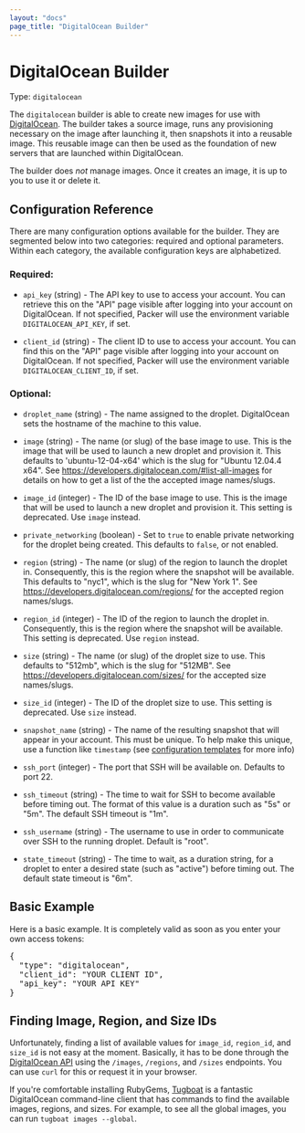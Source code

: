 ```yaml
---
layout: "docs"
page_title: "DigitalOcean Builder"
---
```


# DigitalOcean Builder

Type: `digitalocean`

The `digitalocean` builder is able to create new images for use with
[DigitalOcean](http://www.digitalocean.com). The builder takes a source
image, runs any provisioning necessary on the image after launching it,
then snapshots it into a reusable image. This reusable image can then be
used as the foundation of new servers that are launched within DigitalOcean.

The builder does _not_ manage images. Once it creates an image, it is up to
you to use it or delete it.

## Configuration Reference

There are many configuration options available for the builder. They are
segmented below into two categories: required and optional parameters. Within
each category, the available configuration keys are alphabetized.

### Required:

* `api_key` (string) - The API key to use to access your account. You can
  retrieve this on the "API" page visible after logging into your account
  on DigitalOcean.
  If not specified, Packer will use the environment variable
  `DIGITALOCEAN_API_KEY`, if set.

* `client_id` (string) - The client ID to use to access your account. You can
  find this on the "API" page visible after logging into your account on
  DigitalOcean.
  If not specified, Packer will use the environment variable
  `DIGITALOCEAN_CLIENT_ID`, if set.

### Optional:

* `droplet_name` (string) - The name assigned to the droplet. DigitalOcean
  sets the hostname of the machine to this value.

* `image` (string) - The name (or slug) of the base image to use. This is the
  image that will be used to launch a new droplet and provision it. This
  defaults to 'ubuntu-12-04-x64' which is the slug for "Ubuntu 12.04.4 x64".
  See https://developers.digitalocean.com/#list-all-images for details on how to get a list of the the accepted image names/slugs.

* `image_id` (integer) - The ID of the base image to use. This is the image that
  will be used to launch a new droplet and provision it.
  This setting is deprecated. Use `image` instead.

* `private_networking` (boolean) - Set to `true` to enable private networking
  for the droplet being created. This defaults to `false`, or not enabled.

* `region` (string) - The name (or slug) of the region to launch the droplet in.
  Consequently, this is the region where the snapshot will be available.
  This defaults to "nyc1", which is the slug for "New York 1".
  See https://developers.digitalocean.com/regions/ for the accepted region names/slugs.

* `region_id` (integer) - The ID of the region to launch the droplet in. Consequently,
  this is the region where the snapshot will be available.
  This setting is deprecated. Use `region` instead.

* `size` (string) - The name (or slug) of the droplet size to use.
  This defaults to "512mb", which is the slug for "512MB".
  See https://developers.digitalocean.com/sizes/ for the accepted size names/slugs.

* `size_id` (integer) - The ID of the droplet size to use.
  This setting is deprecated. Use `size` instead.

* `snapshot_name` (string) - The name of the resulting snapshot that will
  appear in your account. This must be unique.
  To help make this unique, use a function like `timestamp` (see
  [configuration templates](/docs/templates/configuration-templates.html) for more info)

* `ssh_port` (integer) - The port that SSH will be available on. Defaults to port
  22.

* `ssh_timeout` (string) - The time to wait for SSH to become available
  before timing out. The format of this value is a duration such as "5s"
  or "5m". The default SSH timeout is "1m".

* `ssh_username` (string) - The username to use in order to communicate
  over SSH to the running droplet. Default is "root".

* `state_timeout` (string) - The time to wait, as a duration string,
  for a droplet to enter a desired state (such as "active") before
  timing out. The default state timeout is "6m".

## Basic Example

Here is a basic example. It is completely valid as soon as you enter your
own access tokens:

<pre class="prettyprint">
{
  "type": "digitalocean",
  "client_id": "YOUR CLIENT ID",
  "api_key": "YOUR API KEY"
}
</pre>

## Finding Image, Region, and Size IDs

Unfortunately, finding a list of available values for `image_id`, `region_id`,
and `size_id` is not easy at the moment. Basically, it has to be done through
the [DigitalOcean API](https://www.digitalocean.com/api_access) using the
`/images`, `/regions`, and `/sizes` endpoints. You can use `curl` for this
or request it in your browser.

If you're comfortable installing RubyGems, [Tugboat](https://github.com/pearkes/tugboat)
is a fantastic DigitalOcean command-line client that has commands to
find the available images, regions, and sizes. For example, to see all the
global images, you can run `tugboat images --global`.
